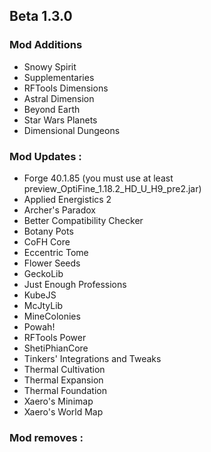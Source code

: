 ## Beta 1.3.0

### Mod Additions
- Snowy Spirit
- Supplementaries
- RFTools Dimensions
- Astral Dimension
- Beyond Earth
- Star Wars Planets
- Dimensional Dungeons

### Mod Updates :
- Forge 40.1.85 (you must use at least preview_OptiFine_1.18.2_HD_U_H9_pre2.jar)
- Applied Energistics 2
- Archer's Paradox
- Better Compatibility Checker
- Botany Pots
- CoFH Core
- Eccentric Tome
- Flower Seeds
- GeckoLib
- Just Enough Professions
- KubeJS
- McJtyLib
- MineColonies
- Powah!
- RFTools Power
- ShetiPhianCore
- Tinkers' Integrations and Tweaks
- Thermal Cultivation
- Thermal Expansion
- Thermal Foundation
- Xaero's Minimap
- Xaero's World Map

### Mod removes :
